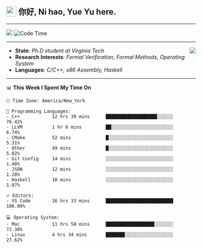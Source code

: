 <h2> <img style="vertical-align: text-bottom;" src=https://slackmojis.com/emojis/13253-yay-frog/download/ width=27> 你好, Ni hao, Yue Yu here. </h2>

---

![](https://shields.io/badge/dynamic/json?color=blue&amp;label=Visitors&amp;query=value&amp;url=https://api.countapi.xyz/hit/fishjump.fishjump) ![Code Time](https://img.shields.io/badge/Code%20Time-190%20hrs%2033%20mins-blue)

---

<img align='right' src=https://slackmojis.com/emojis/5264-coding/download> </td>

- **State**: *Ph.D student at Virginia Tech*
- **Research Interests**: *Formal Verification, Formal Methods, Operating System*
- **Languages**: *C/C++, x86 Assembly, Haskell*

---


📊 **This Week I Spent My Time On** 

```text
🕑︎ Time Zone: America/New_York

💬 Programming Languages:
- C++            12 hrs 39 mins      ███████████████████░░░░░░     76.42%
- LLVM           1 hr 6 mins         ██░░░░░░░░░░░░░░░░░░░░░░░     6.74%
- CMake          52 mins             █░░░░░░░░░░░░░░░░░░░░░░░░     5.31%
- Other          49 mins             █░░░░░░░░░░░░░░░░░░░░░░░░     5.02%
- Git Config     14 mins             ░░░░░░░░░░░░░░░░░░░░░░░░░     1.48%
- JSON           12 mins             ░░░░░░░░░░░░░░░░░░░░░░░░░     1.28%
- Haskell        10 mins             ░░░░░░░░░░░░░░░░░░░░░░░░░     1.07%

🔥 Editors:
- VS Code        16 hrs 33 mins      █████████████████████████     100.00%

💻 Operating System:
- Mac            11 hrs 58 mins      ██████████████████░░░░░░░     72.38%
- Linux          4 hrs 34 mins       ███████░░░░░░░░░░░░░░░░░░     27.62%
```

